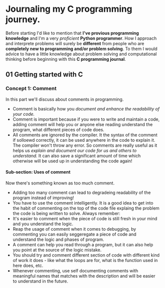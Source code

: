# Journaling my C programming journey.
Before starting I'd like to mention that __I've provious programming knowledge__ and I'm a very _proficient_ __Python programmer__. How I approach and interprete problems will surely be __different__ from people who are __completely new to programming and/or problem solving__. To them I would advice to have a little knowledge about problem solving and computational thinking before beginning with this __C programming journal__.

## 01 Getting started with C
### Concept 1: Comment
In this part we'll discuss about comments in programming. 
* Comment is basically how you _document and enhance the readability of your code._ 
* Comment is important because if you were to write and maintain a code, adding comment will help you or anyone else reading understand the program, what different pieces of code does.
* All comments are ignored by the compiler. It the syntax of the comment if solloewd correctly, it can be used anywhere in the code to explain it. The compiler won't throw any error.
So comments are really useful as it helps us _explain and document our code for us and others to understand._ It can also save a significant amount of time which otherwise will be used up in understanding the code again!

#### Sub-section: Uses of comment
Now there's something known as too much comment.
* Adding too many comment can lead to degradeing readability of the program instead of improving!
* You have to use the comment intelligently.
It is a good idea to get into the habit of commenting on the top of the code file explaing the problem the code is being written to solve. Always remember:
* It's easier to comment when the piece of code is still fresh in your mind and you understand the logic.
* Reap the usage of comment when it comes to debugging, by commenting you can easily seggeregate a piece of code and understand the logic and phases of program.
* A comment can help you read through a program, but it can also help you point at the source of the logic mistake.
* You should try and comment different section of code with different kind of work it does - like what the loops are for, what is the function used in here does, etc.
* Whenever commenting, use self documenting comments with meaningful names that matches with the description and will be easier to understand in the future.